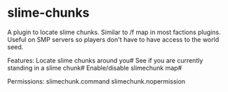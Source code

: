# slime-chunks
A plugin to locate slime chunks. Similar to /f map in most factions plugins. 
Useful on SMP servers so players don't have to have access to the world seed.

Features:
  Locate slime chunks around you#
  See if you are currently standing in a slime chunk#
  Enable/disable slimechunk map#

Permissions:
  slimechunk.command
  slimechunk.nopermission
